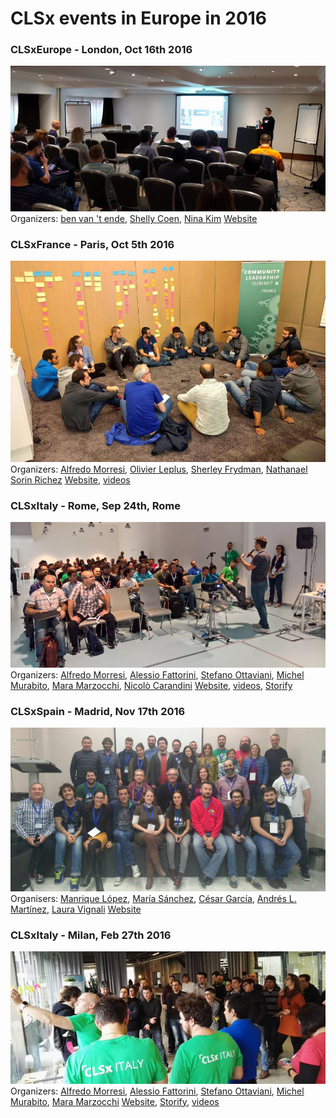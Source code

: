 # CLSx events in Europe in 2016

### CLSxEurope - London, Oct 16th 2016
![](/assets/20161016-clsxeurope.jpg)
Organizers: [ben van 't ende](https://twitter.com/benvantende), [Shelly Coen](https://twitter.com/shellycoen), [Nina Kim]()
[Website](http://clsxeurope.com/)

### CLSxFrance - Paris, Oct 5th 2016
![](/assets/20161008-clsxfrance.jpg)
Organizers: [Alfredo Morresi](https://twitter.com/rainbowbreeze), [Olivier Leplus](https://twitter.com/olivierleplus), [Sherley Frydman](https://twitter.com/shelpf), [Nathanael Sorin Richez](https://twitter.com/_ahtan) 
[Website](http://clsxfrance.org/), [videos](https://clsxfrance.github.io/CLSxFrance/#agenda)

### CLSxItaly - Rome, Sep 24th, Rome
![](/assets/20160924-clsxitaly-rome.jpg)
Organizers: [Alfredo Morresi](https://twitter.com/rainbowbreeze), [Alessio Fattorini](https://twitter.com/ale_fattorini), [Stefano Ottaviani](https://twitter.com/ste8), [Michel Murabito](https://twitter.com/michelmurabito), [Mara Marzocchi](https://twitter.com/maraexceptioon), [Nicolò Carandini](https://twitter.com/TPCWare)
[Website](), [videos](http://lanyrd.com/2016/clsxitaly-seconda-edizione-roma/), [Storify](https://storify.com/ale_fattorini/clsxitaly-2016-rome)

### CLSxSpain - Madrid, Nov 17th 2016
![](/assets/20161117-clsxmadrid.jpg)
Organisers: [Manrique López](http://twitter.com/jsmanrique), [María Sánchez](http://twitter.com/chimarys), [César García](http://twitter.com/elsatch), [Andrés L. Martínez](https://twitter.com/davilagrau), [Laura Vignali](https://twitter.com/laura_vignali)
[Website](http://www.clsxmadrid.es)

### CLSxItaly - Milan, Feb 27th 2016
![](/assets/20160227-clsxitaly-milan.jpg)
Organizers: [Alfredo Morresi](https://twitter.com/rainbowbreeze), [Alessio Fattorini](https://twitter.com/ale_fattorini), [Stefano Ottaviani](https://twitter.com/ste8), [Michel Murabito](https://twitter.com/michelmurabito), [Mara Marzocchi](https://twitter.com/maraexceptioon)
[Website](http://www.clsxitaly.org), [Storify](https://storify.com/ale_fattorini/community-leadership-summit-x-italy), [videos](http://clsxitaly.org/prima-edizione.html#agenda)


